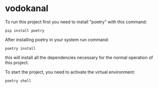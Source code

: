 # vodokanal
To run this project first you need to install "poetry" with this command:
```
pip install poetry
```
After installing poetry in your system run command:
```
poetry install
```
this will install all the dependencies necessary for the normal operation of this project.

To start the project, you need to activate the virtual environment:
```
poetry shell
``````
